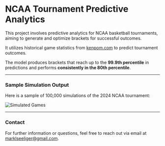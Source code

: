 # NCAA Tournament Predictive Analytics

This project involves predictive analytics for NCAA basketball tournaments, aiming to generate and optimize brackets for successful outcomes.

It utilizes historical game statistics from [kenpom.com](https://kenpom.com) to predict tournament outcomes.

The model produces brackets that reach up to the **99.9th percentile** in predictions and performs **consistently in the 80th percentile**.

---

### Sample Simulation Output

Here is a sample of 100,000 simulations of the 2024 NCAA tournament:

![Simulated Games](https://github.com/user-attachments/assets/5d741a4f-014a-49ad-982e-0adb6932d7e9)

---

### Contact

For further information or questions, feel free to reach out via email at [marklseeliger@gmail.com](mailto:marklseeliger@gmail.com).
